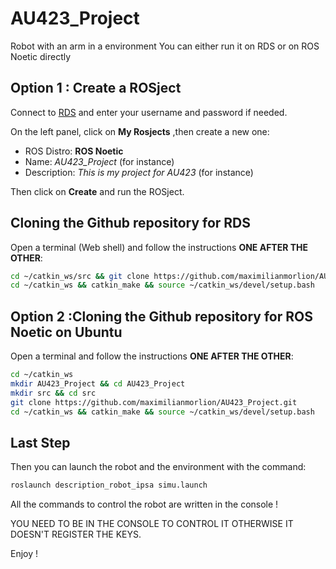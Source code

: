 # AU423_Project
Robot with an arm in a environment 
You can either run it on RDS or on ROS Noetic directly
## Option 1 :  Create a ROSject

Connect to [RDS](https://app.theconstructsim.com/#/) and enter your username and password if needed.

On the left panel, click on **My Rosjects** ,then create a new one:

* ROS Distro: **ROS Noetic**
* Name: *AU423_Project* (for instance)
* Description: *This is my project for AU423* (for instance)

Then click on **Create** and run the ROSject.



## Cloning the Github repository for RDS

Open a terminal (Web shell) and follow the instructions **ONE AFTER THE OTHER**:

```bash
cd ~/catkin_ws/src && git clone https://github.com/maximilianmorlion/AU423_Project.git
cd ~/catkin_ws && catkin_make && source ~/catkin_ws/devel/setup.bash
```

## Option 2 :Cloning the Github repository for ROS Noetic on Ubuntu

Open a terminal and follow the instructions **ONE AFTER THE OTHER**:

```bash
cd ~/catkin_ws
mkdir AU423_Project && cd AU423_Project
mkdir src && cd src
git clone https://github.com/maximilianmorlion/AU423_Project.git
cd ~/catkin_ws && catkin_make && source ~/catkin_ws/devel/setup.bash
```

## Last Step
Then you can launch the robot and the environment with the command: 
```bash
roslaunch description_robot_ipsa simu.launch
```
All the commands to control the robot are written in the console !

YOU NEED TO BE IN THE CONSOLE TO CONTROL IT OTHERWISE IT DOESN'T REGISTER THE KEYS.

Enjoy ! 


